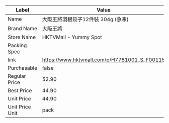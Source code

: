 | Label           | Value                                        |
| --------------- | -------------------------------------------- |
| Name            | 大阪王將羽根餃子12件裝 304g (急凍)                       |
| Brand Name      | 大阪王將                                         |
| Store Name      | HKTVMall - Yummy Spot                        |
| Packing Spec    |                                              |
| link            | https://www.hktvmall.com/p/H7781001_S_F00115 |
| Purchasable     | false                                        |
| Regular Price   | 52.90                                        |
| Best Price      | 44.90                                        |
| Unit Price      | 44.90                                        |
| Unit Price Unit | pack                                         |
